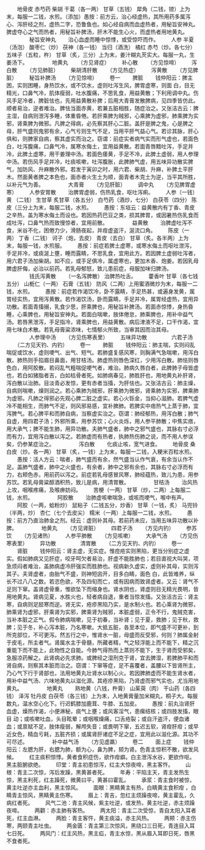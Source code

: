 <!-- { "loadSidebar": true } -->
　　地骨皮 赤芍药 柴胡 干葛（各一两） 甘草（五钱） 犀角（二钱，镑）上为末，每服一二钱，水煎。（添加）愚按：前方云，治心经虚热，其所用药多属泻心、泻肝经之剂，虚热二字，恐鲁鱼也。如心经自病而血虚热者，用秘旨安神丸。脾虚夺心之气而热者，用秘旨补脾汤，肝木不能生心火，而虚热者用地黄丸。
　　
　　秘旨安神丸
　　治心血虚而睡中惊悸，或受惊吓而作。
　　人参 半夏（汤泡） 酸枣仁（炒） 茯神（各一钱） 当归（酒洗） 橘红 赤芍（炒。各七分） 五味子（五粒，杵） 甘草（炙，三分）上为末，姜汁糊丸芡实大。每服一丸，生姜汤下。
　　
　　地黄丸
　　（方见肾症）
　　补心散
　　（方见惊啼）
　　泻白散
　　（方见肺脏）
　　柴胡清肝散
　　（方见热症）
　　泻黄散
　　（方见脾脏）
　　秘旨补脾汤
　　（方见惊啼）
　　卷一
　　脾脏
　　钱仲阳云：脾主困，实则困睡，身热饮水，或不饮水，虚则吐泻生风，脾胃虚寒，则面 白，目无精光，口鼻气冷，肌体瘦弱，吐水腹痛，不思乳食，用益黄散；下利用调中丸。伤风手足冷者，脾脏怯也，先用益黄散补脾；后用大青膏发散脾病，见四季皆仿此。顺者易治，逆者难治。脾怯当面赤黄，若兼五脏相胜，随症治之。又张洁古云：脾主湿，自病则泄泻多睡，体重昏倦。若肝乘脾为贼邪，心乘脾为虚邪，肺乘脾为实邪，肾乘脾为微邪。凡脾之得病，必先察其肝心二脏。盖肝是脾之鬼，心是脾之母，肝气盛则鬼邪有余，心气亏则生气不足，当用平肝气益心气。若诊其脉，肝心俱和，则脾家自病，察其虚实而治之。窃谓：前症实者病气实而形气虚也，若面色 白，吐泻腹痛，口鼻气冷，属寒水侮土，宜用益黄散。若面青唇黯吐泻，手足并冷，此脾土虚寒，用干姜理中汤。若面色痿黄，手足不冷，此脾土虚弱，用人参理中汤。若伤风手足并冷，吐痰咳嗽，吐泻腹胀，此脾肺气虚，用五味异功散实脾气，加防风、升麻散外邪。若发于寅卯之时，用六君、柴胡、升麻，补脾土平肝木。然面黄者脾之本色也，面赤者火生土为顺，面青者木克土为逆，当平其所胜，以补元气为善。
　　
　　大青膏
　　（方见肝脏）
　　调中丸
　　（方见脾胃虚寒）
　　人参安胃散
　　治脾胃虚弱，伤热乳食，呕吐泻痢。
　　人参（一钱） 黄 （二钱） 生甘草 炙甘草（各五分） 白芍药（酒炒，七分） 白茯苓（四分） 陈皮（三分上为末，每服二钱，水煎。
　　愚按：东垣云：益黄散内有丁香、青皮之辛热，盖为寒水侮土而设也。若因热药巴豆之类，损其脾胃，或因暑热伤乳食而成吐泻，口鼻气热而致慢惊者，宜用前散。
　　
　　益黄散
　　治脾虚吐泻不食，米谷不化，困倦力少，滑肠夜起，并疳虚盗汗，涎流口角。
　　陈皮（一两） 丁香（二钱） 诃子（炮，去皮） 青皮（去白） 甘草（炙。各半两）上为末，每服一钱，水煎服。
　　愚按：前症若脾土虚寒，或寒水侮土而呕吐泄泻，手足并冷，或痰涎上壅，睡而露睛，不思乳食，宜用此方。若因脾土虚弱吐泻者，用六君子汤加柴胡。如不应，或手足俱冷，属虚寒也，更加木香、炮姜。若因乳母脾虚肝侮，必治以前药。若乳母郁怒，致儿患前症，母服加味归脾汤。
　　
　　钱氏泻黄散
　　（一名泻脾散） 治脾热吐舌。
　　藿香叶 甘草（各七钱五分） 山栀仁（一两） 石膏（五钱） 防风（二两）上用蜜酒微炒为末，每服一二钱，水煎。
　　愚按：前症若作渴饮冷，卧不露睛，手足热甚，或遍身发黄，属胃经实热，宜用泻黄散。若作渴饮汤，卧而露睛，手足并冷，属胃经虚热，宜用异功散。若面青搐搦，乳食少思，肝乘脾也，用秘旨补脾汤。若面赤惊悸，身热昏睡，心乘脾也，用秘旨安神丸。若面白喘嗽，肢体倦怠，肺乘脾也，用补中益气汤。若唇黑泄泻，手足指冷，肾乘脾也，用益黄散。病后津液不足，口干作渴，宜用七味白术散。若乳母膏粱浓味，七情郁火所致，当审其因而治其母。
　　
　　人参理中汤
　　（方见伤寒表里）
　　五味异功散
　　
　　六君子汤
　　（二方见天钓、内钓）
　　卷一
　　肺脏
　　钱仲阳云：肺主喘，实则闷乱喘促或饮水，虚则哽气、出气、短气。若肺盛复感风寒，则胸满气急喘嗽，用泻白散。肺热则手掐眉目鼻面，用甘桔汤。肺虚热则唇色深红，少用泻白散。肺怯则唇色白，用阿胶散。若闷乱气粗喘促哽气者，难治。肺病久唇白者，此脾肺子母皆虚也，若白如猪脂者吉，白如枯骨者死。如肺病春见，肺胜肝也，用地黄丸补肝肾，泻白散以治肺。目淡青必发惊，更有赤者当搐，为肝怯也。又张洁古云：肺主燥，自病则喘嗽，燥则润之。若心乘肺为贼邪，肝乘肺为微邪，肾乘肺为实邪，脾乘肺为虚邪。凡肺之得邪必先观心脾二脏之虚实。若心火铄金，当抑心滋肺。若脾气虚冷不能相生，而肺气不足，则风邪易感，宜补脾肺。若脾实中痞热气上蒸于肺，宜泻脾气。若心脾平和而肺自病，当察虚实治之。窃谓：肺经郁热，用泻白散；肺气自虚，用四君子汤；外邪所乘，用参苏饮；心火炎烁，用人参平肺散；中焦实痞，用大承气；脾不能生肺，用异功散。夫肺气盛者，肺中之邪气盛也，其脉右寸必浮而有力，宜用泻白散以泻之。若肺虚而有热者，执肺热伤肺之说，而不用人参误矣，仍参某症治之。
　　
　　泻白散
　　化痰止咳，宽气进食。
　　地骨皮 桑白皮（炒。各一两） 甘草（炙，一钱）上为末，每服一二钱，入粳米百粒水煎。
　　愚按：活人方云：喘者，肺气盛而有余，然气盛当认作气衰，有余当认作不足。盖肺气盛者，肺中之火盛也，有余者，肺中之邪有余也，其脉右寸必浮而有力，右颊色赤，用前药以泻之。前症若乳母感冒风寒，肺经蕴热，致儿为患，用参苏饮。若乳母膏粱醇酒积热，致儿是病，用清胃散。
　　
　　甘桔汤
　　治风热上攻，咽喉疼痛，及喉痹妨闷。
　　苦梗（一两） 甘草（炒，二两）上每服二钱，水煎。
　　
　　阿胶散
　　治肺虚咳嗽喘急，或咳而哽气，喉中有声。
　　阿胶（一两，蛤粉炒） 鼠粘子（二钱五分，炒香） 甘草（一钱，炙） 马兜铃（半两，炒） 杏仁（七个去皮尖） 糯米（一两）上每服一二钱，水煎。
　　愚按：前方乃直治肺金之剂。经云：虚则补其母。若前药未应，当用五味异功散以补脾。
　　
　　地黄丸
　　（方见肾脏）
　　四君子汤
　　（方见内钓）
　　参苏饮
　　（方见诸热）
　　人参平肺散
　　（方见咳嗽）
　　大承气汤
　　（方见伤寒表里）
　　异功散
　　
　　清胃散
　　（二方见天钓、内钓）
　　卷一
　　肾脏
　　钱仲阳云：肾主虚，无实症。惟痘疮实则黑陷，更当分别症之虚实。假如肺病又见肝症，咬牙呵欠者易治，肝虚不能胜肺也；若目直视大叫哭，项急烦闷者难治，盖肺病虚冷肝强实而胜肺也。视病新久虚实，虚则补其母，实则泻其子。夫肾虚者，由胎气不盛，则神短囟开，目多白睛，面色 白，此皆难养，纵长不过八八之数。若恣色欲，不及四旬而亡，或有因病而致肾虚者。又云：肾气不足则下窜。盖肾虚骨重，惟欲坠下而缩身也。肾水阴也，肾虚则目无精光畏明，皆用地黄丸。肾病见夏，水胜火也，轻者病自退，重者当惊发搐。又张洁古云：肾主寒，自病则足胫寒而逆。肾无实，疮疹黑陷乃实，是水制火也。若心乘肾为微邪，肺乘肾为虚邪，肝乘肾为实邪，脾乘肾为贼邪，本脏虚弱，正令不行，鬼贼克害，当补本脏之正气。假令肺病喘嗽，见于初春，当补肾；见于夏，救肺；见于秋，救脾；见于冬，补心泻本脏，乃名寒嗽。大抵五脏，各至本位，即气盛不可更补，到所克部位，不可更泻。然五行之中，惟肾水一脏，母盛而反受邪，何则？肺属金射于皮毛，所主者气。肾属水主于骨髓，所藏者精，气之轻浮能上而不能下，精之沉重能下而不能上，此物性之自能。今肺气得热而上蒸则不能下，生于肾而受邪矣，急服凉药解之。此肾病必先求肺。或脾经之湿刑克于肾，宜去脾湿，若脾肺平和而肾自病，则察其本脏而治之。窃谓：下窜等症，足不喜覆者，盖腰以下皆肾所主，乃心气下行于肾部也，法用地黄丸壮肾水以制心火。若因脾肺虚而不能生肾水者，用补中益气汤、六味地黄丸以滋化源。其疮疹黑陷，乃肾虚而邪气实也，尤当用地黄丸。
　　
　　地黄丸
　　熟地黄（八钱，杵膏） 山茱萸（肉） 干山药（各四钱） 泽泻 牡丹皮 白茯苓（各三钱）上为末，入地黄膏量加米糊丸，桐子大。每服数丸，温水空心化下。行迟鹤膝加鹿茸、牛膝、五加皮。
　　愚按：前丸治肾肝血虚，燥热作渴，小便淋秘，痰气上壅；或风客淫气，患瘰结核；或四肢发搐，眼目 动；或咳嗽吐血，头目眩晕；或咽喉燥痛，口舌疮裂；或自汗盗汗，便血诸血；或禀赋不足，肢体瘦弱，解颅失音；或畏明下窜，五迟五软，肾疳肝疳；或早近女色，精血亏耗，五脏齐损；或属肾肝诸症不足之症，宜用此以滋化源。其功不可尽述。
　　
　　补中益气汤
　　（方见虚羸）
　　卷二
　　面上症
　　钱仲阳云：左腮为肝，右腮为肺，额为心，鼻为脾，颏为肾。色青主惊积不散，欲发风候。
　　红主痰积惊悸。黄者食积症伤，欲作疳癖。白主泄泻水谷，更欲作呕。黑主脏腑欲绝。
　　印堂：青主初患惊泻，红主大惊夜啼，黑主客忤。
　　山根：青主二次惊，泻后发躁，黑黄甚者死。
　　年寿：平陷主天，青主发热生惊，黑主利死，红主躁死，微黄曰平，黄甚曰霍乱。
　　承浆：青主食时被惊，黄主吐逆亦主血利，黑主惊风。
　　面眼：黑睛黄主有热，白睛黄主食积疳 ，白睛青主惊风，黑睛黄主伤寒。
　　眉上：青吉，忽红主烦躁夜啼，黄主霍乱，久病红者死。
　　风气二池：青主风候，紫主吐逆，或发热，黄主吐逆，赤主烦躁夜啼。
　　两颧：赤主肺有客热。
　　两太阳：青主二次受惊，青自太阳入耳者死，红主血淋。
　　两脸：青主客忤，黄主痰溢，赤主风热。
　　两颊：赤主伤寒，两颐青主吐虫。
　　两金匮：青主第三次惊风，黑绕口三日死，青连目入耳七日死。
　　两风门：红主风热，黑主疝，青主水惊，黑从眉入耳即日死，唇黑不食者死。
